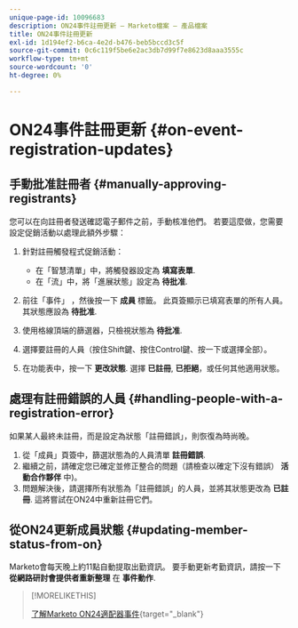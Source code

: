 ```yaml
---
unique-page-id: 10096683
description: ON24事件註冊更新 — Marketo檔案 — 產品檔案
title: ON24事件註冊更新
exl-id: 1d194ef2-b6ca-4e2d-b476-beb5bccd3c5f
source-git-commit: 0c6c119f5be6e2ac3db7d99f7e8623d8aaa3555c
workflow-type: tm+mt
source-wordcount: '0'
ht-degree: 0%

---
```


# ON24事件註冊更新 {#on-event-registration-updates}

## 手動批准註冊者 {#manually-approving-registrants}

您可以在向註冊者發送確認電子郵件之前，手動核准他們。 若要這麼做，您需要設定促銷活動以處理此額外步驟：

1. 針對註冊觸發程式促銷活動：

   * 在「智慧清單」中，將觸發器設定為 **填寫表單**.
   * 在「流」中，將「進展狀態」設定為 **待批准**.

1. 前往「事件」 ，然後按一下 **成員** 標籤。 此頁簽顯示已填寫表單的所有人員。 其狀態應設為 **待批准**.
1. 使用格線頂端的篩選器，只檢視狀態為 **待批准**.
1. 選擇要註冊的人員（按住Shift鍵、按住Control鍵、按一下或選擇全部）。
1. 在功能表中，按一下 **更改狀態**. 選擇 **已註冊**, **已拒絕**，或任何其他適用狀態。

## 處理有註冊錯誤的人員 {#handling-people-with-a-registration-error}

如果某人最終未註冊，而是設定為狀態「註冊錯誤」，則恢復為時尚晚。

1. 從「成員」頁簽中，篩選狀態為的人員清單 **註冊錯誤**.
1. 繼續之前，請確定您已確定並修正整合的問題（請檢查以確定下沒有錯誤） **活動合作夥伴** 中)。
1. 問題解決後，請選擇所有狀態為「註冊錯誤」的人員，並將其狀態更改為 **已註冊**. 這將嘗試在ON24中重新註冊它們。

## 從ON24更新成員狀態 {#updating-member-status-from-on}

Marketo會每天晚上約11點自動提取出勤資訊。 要手動更新考勤資訊，請按一下 **從網路研討會提供者重新整理** 在 **事件動作**.

>[!MORELIKETHIS]
>
>[了解Marketo ON24適配器事件](/help/marketo/product-docs/demand-generation/events/create-an-event/create-an-event-with-the-marketo-on24-adapter/understanding-marketo-on24-adapter-events.md){target=&quot;_blank&quot;}
